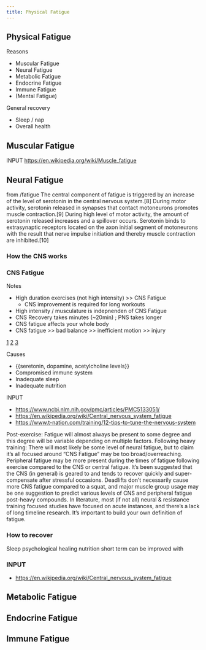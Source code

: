 ```yaml
---
title: Physical Fatigue
---
```


## Physical Fatigue

Reasons
- Muscular Fatigue
- Neural Fatigue
- Metabolic Fatigue
- Endocrine Fatigue
- Immune Fatigue
- (Mental Fatigue)

General recovery
- Sleep / nap
- Overall health


## Muscular Fatigue

INPUT https://en.wikipedia.org/wiki/Muscle_fatigue

## Neural Fatigue


from /fatigue
The central component of fatigue is triggered by an increase of the level of serotonin in the central nervous system.[8] During motor activity, serotonin released in synapses that contact motoneurons promotes muscle contraction.[9] During high level of motor activity, the amount of serotonin released increases and a spillover occurs. Serotonin binds to extrasynaptic receptors located on the axon initial segment of motoneurons with the result that nerve impulse initiation and thereby muscle contraction are inhibited.[10]



### How the CNS works


### CNS Fatigue

Notes
- High duration exercises (not high intensity) >> CNS Fatigue
  - CNS improvement is required for long workouts
- High intensity / musculature is indepnenden of CNS Fatigue
- CNS Recovery takes minutes (~20min) ; PNS takes longer
- CNS fatigue affects your whole body
- CNS fatigue >> bad balance >> inefficient motion >> injury



[1](https://www.ncbi.nlm.nih.gov/pubmed/17626289)
[2](https://www.ncbi.nlm.nih.gov/pubmed/27187101)
[3](https://www.ncbi.nlm.nih.gov/pubmed/25051388)


Causes
- {{seretonin, dopamine, acetylcholine levels}}
- Compromised immune system
- Inadequate sleep
- Inadequate nutrition



INPUT
- https://www.ncbi.nlm.nih.gov/pmc/articles/PMC5133051/
- https://en.wikipedia.org/wiki/Central_nervous_system_fatigue
- https://www.t-nation.com/training/12-tips-to-tune-the-nervous-system

Post-exercise: Fatigue will almost always be present to some degree and this degree will be variable depending on multiple factors.
Following heavy training: There will most likely be some level of neural fatigue, but to claim it’s all focused around “CNS Fatigue” may be too broad/overreaching.
Peripheral fatigue may be more present during the times of fatigue following exercise compared to the CNS or central fatigue.
It’s been suggested that the CNS (in general) is geared to and tends to recover quickly and super-compensate after stressful occasions.
Deadlifts don’t necessarily cause more CNS fatigue compared to a squat, and major muscle group usage may be one suggestion to predict various levels of CNS and peripheral fatigue post-heavy compounds.
In literature, most (if not all) neural & resistance training focused studies have focused on acute instances, and there’s a lack of long timeline research.
It’s important to build your own definition of fatigue.

### How to recover
Sleep
psychological healing
nutrition
short term can be improved with


### INPUT
- https://en.wikipedia.org/wiki/Central_nervous_system_fatigue



## Metabolic Fatigue


## Endocrine Fatigue


## Immune Fatigue
